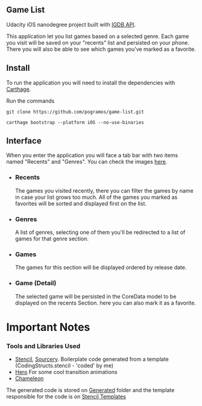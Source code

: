 Game List
---

Udacity iOS nanodegree project built with [IGDB API](https://igdb.github.io/api/). 

This application let you list games based on a selected genre. Each game you visit will be saved on your "recents" list and persisted on your phone. There you will also be able to see which games you've marked as a favorite.

Install
---
To run the application you will need to install the dependencies with [Carthage](https://github.com/Carthage/Carthage#installing-carthage).

Run the commands
```
git clone https://github.com/pogramos/game-list.git

carthage bootstrap --platform iOS --no-use-binaries
```

Interface
---
When you enter the application you will face a tab bar with two items named "Recents" and "Genres". You can check the images [here](/Images/).

- ### Recents
    The games you visited recently, there you can filter the games by name in case your list grows too much. All of the games you marked as favorites will be sorted and displayed first on the list.

- ### Genres
    A list of genres, selecting one of them you'll be redirected to a list of games for that genre section.

- ### Games
    The games for this section will be displayed ordered by release date.

- ### Game (Detail)
    The selected game will be persisted in the CoreData model to be displayed on the recents Section. here you can also mark it as a favorite.

# Important Notes
### Tools and Libraries Used
- [Stencil](https://github.com/stencilproject/Stencil), [Sourcery](https://github.com/krzysztofzablocki/Sourcery).
  Boilerplate code generated from a template (CodingStructs.stencil - 'coded' by me)
- [Hero](https://github.com/lkzhao/Hero)
  For some cool transition animations
- [Chameleon](https://github.com/viccalexander/Chameleon)

The generated code is stored on [Generated](/Game%20List/Model/Generated/) folder and the template responsible for the code is on [Stencil Templates](/Game%20List/Stencil%20Templates/)
